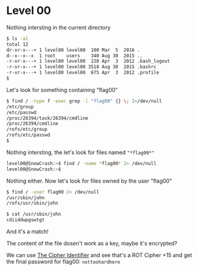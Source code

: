 # Level 00

Nothing intersting in the current directory

```sh
$ ls -al
total 12
dr-xr-x---+ 1 level00 level00  100 Mar  5  2016 .
d--x--x--x  1 root    users    340 Aug 30  2015 ..
-r-xr-x---+ 1 level00 level00  220 Apr  3  2012 .bash_logout
-r-xr-x---+ 1 level00 level00 3518 Aug 30  2015 .bashrc
-r-xr-x---+ 1 level00 level00  675 Apr  3  2012 .profile
$ 

```

Let's look for something containing "flag00"

```sh
$ find / -type f -exec grep -l "flag00" {} \; 2>/dev/null
/etc/group
/etc/passwd
/proc/26394/task/26394/cmdline
/proc/26394/cmdline
/rofs/etc/group
/rofs/etc/passwd
$ 
```

Nothing intersting, the let's look for files named `"*flag00*"`

```sh
level00@SnowCrash:~$ find / -name *flag00* 2> /dev/null
level00@SnowCrash:~$ 
```

Nothing either. Now let's look for files owned by the user "flag00"

```sh
$ find / -user flag00 2> /dev/null
/usr/sbin/john
/rofs/usr/sbin/john

$ cat /usr/sbin/john
cdiiddwpgswtgt
```
And it's a match!

The content of the file dosen't work as a key, maybe it's encrypted?

We can use [The Cipher Identifier](https://www.dcode.fr/cipher-identifier) and see that's a ROT Cipher +15 and get the final password for flag00: `nottoohardhere`  
